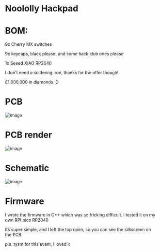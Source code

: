 # Noololly Hackpad

# BOM:

9x Cherry MX switches

9x keycaps, black please, and some hack club ones please

1x Seeed XIAO RP2040

I don't need a soldering iron, thanks for the offer though!

£1,000,000 in diamonds :D

# PCB 

![image](https://github.com/user-attachments/assets/4ebeab11-0f8b-4dd4-a31d-977402b3a8bb)

# PCB render

![image](https://github.com/user-attachments/assets/e2c0f2fe-5a13-4aab-ab8f-4a424eb4eda7)


# Schematic

![image](https://github.com/user-attachments/assets/d76af834-9387-488f-8a4f-0d55278f4c30)

# Firmware

I wrote the firmware in C++ which was so fricking difficult. I tested it on my own RPI pico RP2040

Its super simple, and I left the top open, so you can see the silkscreen on the PCB


p.s. tysm for this event, I loved it
